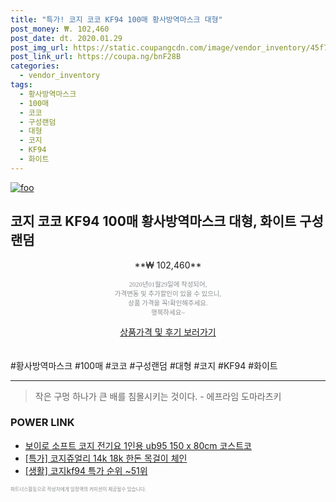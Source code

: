 ```yaml
--- 
title: "특가! 코지 코코 KF94 100매 황사방역마스크 대형" 
post_money: ₩. 102,460 
post_date: dt. 2020.01.29 
post_img_url: https://static.coupangcdn.com/image/vendor_inventory/45f7/1c1cb8d359f5b818e6e55ea49da6f062d0e11fb953b26dac7b3e427280d9.jpg 
post_link_url: https://coupa.ng/bnF28B 
categories: 
  - vendor_inventory 
tags: 
  - 황사방역마스크 
  - 100매 
  - 코코 
  - 구성랜덤 
  - 대형 
  - 코지 
  - KF94 
  - 화이트 
--- 
```

[![foo](https://static.coupangcdn.com/image/vendor_inventory/45f7/1c1cb8d359f5b818e6e55ea49da6f062d0e11fb953b26dac7b3e427280d9.jpg)](https://coupa.ng/bnF28B) 

## 코지 코코 KF94 100매 황사방역마스크 대형, 화이트 구성랜덤 
<p style="text-align: center;">**₩ 102,460**</p> 
<p style="text-align: center;"><span style="color: #898c8f; font-family: Georgia,Times,serif; font-size: 0.75em;">2020년01월29일에 작성되어, <br>가격변동 및 추가할인이 있을 수 있으니,<br> 상품 가격을 꼭!확인해주세요.<br>행복하세요~</span> 
</p>	 
<div markdown="0" style="text-align: center;"><a href="https://coupa.ng/bnF28B" class="btn btn--success">상품가격 및 후기 보러가기</a></div> 
<br><br> 
  #황사방역마스크 #100매 #코코 #구성랜덤 #대형 #코지 #KF94 #화이트 
<hr> 

> 작은 구멍 하나가 큰 배를 침몰시키는 것이다. - 에프라임 도마라츠키 


### POWER LINK

* <a href="https://blog.naver.com/santokki14/221777442351" target="_blank">보이로 소프트 코지 전기요 1인용 ub95 150 x 80cm 코스트코</a>
* <a href="https://blog.naver.com/sakai111/221787051592" target="_blank">[특가] 코지쥬얼리 14k 18k 한돈 목걸이 체인</a>
* <a href="https://blog.naver.com/sakai111/221788317830" target="_blank"> [생활] 코지kf94 특가 순위 ~51위</a>

<span style="color: #898c8f; font-family: Georgia,Times,serif; font-size: 0.55em;">파트너스활동으로 작성자에게 일정액의 커미션이 제공될수 있습니다.</span> 
